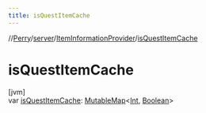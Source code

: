 ```yaml
---
title: isQuestItemCache
---
```

//[Perry](../../../index.html)/[server](../index.html)/[ItemInformationProvider](index.html)/[isQuestItemCache](is-quest-item-cache.html)



# isQuestItemCache



[jvm]\
var [isQuestItemCache](is-quest-item-cache.html): [MutableMap](https://kotlinlang.org/api/latest/jvm/stdlib/kotlin.collections/-mutable-map/index.html)&lt;[Int](https://kotlinlang.org/api/latest/jvm/stdlib/kotlin/-int/index.html), [Boolean](https://kotlinlang.org/api/latest/jvm/stdlib/kotlin/-boolean/index.html)&gt;




